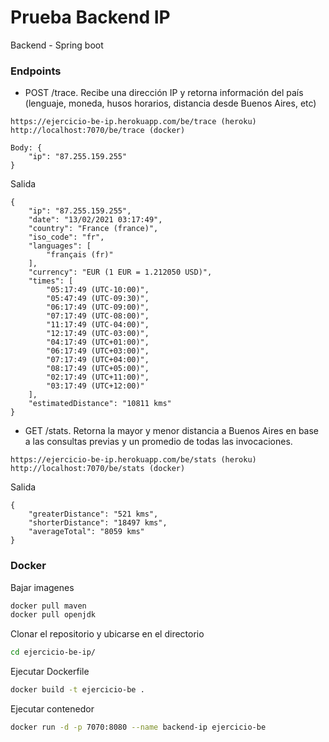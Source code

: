 # Prueba Backend IP

Backend - Spring boot

### Endpoints

* POST /trace. Recibe una dirección IP y retorna información del país (lenguaje, moneda, husos horarios, distancia desde Buenos Aires, etc)

```
https://ejercicio-be-ip.herokuapp.com/be/trace (heroku)
http://localhost:7070/be/trace (docker)

Body: {
	"ip": "87.255.159.255"
}

```

Salida

```
{
    "ip": "87.255.159.255",
    "date": "13/02/2021 03:17:49",
    "country": "France (france)",
    "iso_code": "fr",
    "languages": [
        "français (fr)"
    ],
    "currency": "EUR (1 EUR = 1.212050 USD)",
    "times": [
        "05:17:49 (UTC-10:00)",
        "05:47:49 (UTC-09:30)",
        "06:17:49 (UTC-09:00)",
        "07:17:49 (UTC-08:00)",
        "11:17:49 (UTC-04:00)",
        "12:17:49 (UTC-03:00)",
        "04:17:49 (UTC+01:00)",
        "06:17:49 (UTC+03:00)",
        "07:17:49 (UTC+04:00)",
        "08:17:49 (UTC+05:00)",
        "02:17:49 (UTC+11:00)",
        "03:17:49 (UTC+12:00)"
    ],
    "estimatedDistance": "10811 kms"
}

```

* GET /stats. Retorna la mayor y menor distancia a Buenos Aires en base a las consultas previas y un promedio de todas las invocaciones.

```
https://ejercicio-be-ip.herokuapp.com/be/stats (heroku)
http://localhost:7070/be/stats (docker)

```

Salida

```
{
    "greaterDistance": "521 kms",
    "shorterDistance": "18497 kms",
    "averageTotal": "8059 kms"
}

```

### Docker

Bajar imagenes

```bash
docker pull maven
docker pull openjdk
```
Clonar el repositorio y ubicarse en el directorio

```bash
cd ejercicio-be-ip/
```

Ejecutar Dockerfile

```bash
docker build -t ejercicio-be .
```

Ejecutar contenedor

```bash
docker run -d -p 7070:8080 --name backend-ip ejercicio-be

```
